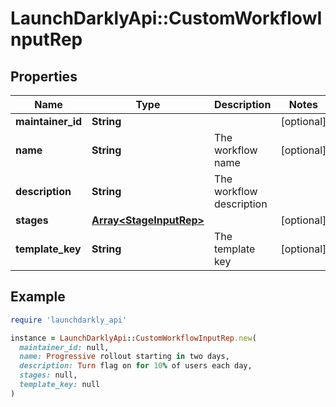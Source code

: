 # LaunchDarklyApi::CustomWorkflowInputRep

## Properties

| Name | Type | Description | Notes |
| ---- | ---- | ----------- | ----- |
| **maintainer_id** | **String** |  | [optional] |
| **name** | **String** | The workflow name | [optional] |
| **description** | **String** | The workflow description |  |
| **stages** | [**Array&lt;StageInputRep&gt;**](StageInputRep.md) |  | [optional] |
| **template_key** | **String** | The template key | [optional] |

## Example

```ruby
require 'launchdarkly_api'

instance = LaunchDarklyApi::CustomWorkflowInputRep.new(
  maintainer_id: null,
  name: Progressive rollout starting in two days,
  description: Turn flag on for 10% of users each day,
  stages: null,
  template_key: null
)
```

